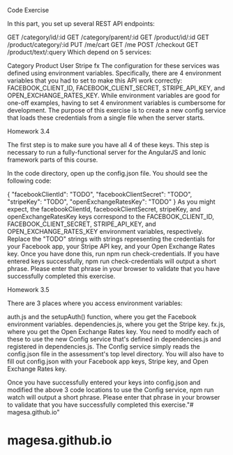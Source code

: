 Code Exercise

In this part, you set up several REST API endpoints:

GET /category/id/:id
GET /category/parent/:id
GET /product/id/:id
GET /product/category/:id
PUT /me/cart
GET /me
POST /checkout
GET /product/text/:query
Which depend on 5 services:

Category
Product
User
Stripe
fx
The configuration for these services was defined using environment variables. Specifically, there are 4 environment variables that you had to set to make this API work correctly: FACEBOOK_CLIENT_ID, FACEBOOK_CLIENT_SECRET, STRIPE_API_KEY, and OPEN_EXCHANGE_RATES_KEY. While environment variables are good for one-off examples, having to set 4 environment variables is cumbersome for development. The purpose of this exercise is to create a new config service that loads these credentials from a single file when the server starts.

Homework 3.4

The first step is to make sure you have all 4 of these keys. This step is necessary to run a fully-functional server for the AngularJS and Ionic framework parts of this course.

In the code directory, open up the config.json file. You should see the following code:

{
  "facebookClientId": "TODO",
  "facebookClientSecret": "TODO",
  "stripeKey": "TODO",
  "openExchangeRatesKey": "TODO"
}
As you might expect, the facebookClientId, facebookClientSecret, stripeKey, and openExchangeRatesKey keys correspond to the FACEBOOK_CLIENT_ID, FACEBOOK_CLIENT_SECRET, STRIPE_API_KEY, and OPEN_EXCHANGE_RATES_KEY environment variables, respectively. Replace the "TODO" strings with strings representing the credentials for your Facebook app, your Stripe API key, and your Open Exchange Rates key. Once you have done this, run npm run check-credentials. If you have entered keys successfully, npm run check-credentials will output a short phrase. Please enter that phrase in your browser to validate that you have successfully completed this exercise.

Homework 3.5

There are 3 places where you access environment variables:

auth.js and the setupAuth() function, where you get the Facebook environment variables.
dependencies.js, where you get the Stripe key.
fx.js, where you get the Open Exchange Rates key.
You need to modify each of these to use the new Config service that's defined in dependencies.js and registered in dependencies.js. The Config service simply reads the config.json file in the assessment's top level directory. You will also have to fill out config.json with your Facebook app keys, Stripe key, and Open Exchange Rates key.

Once you have successfully entered your keys into config.json and modified the above 3 code locations to use the Config service, npm run watch will output a short phrase. Please enter that phrase in your browser to validate that you have successfully completed this exercise."# magesa.github.io"
# magesa.github.io
